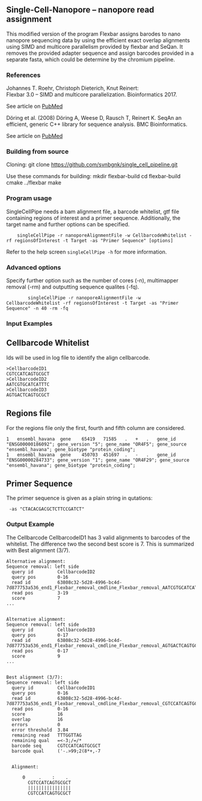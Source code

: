 ## Single-Cell-Nanopore – nanopore read assignment

This modified version of the program Flexbar assigns barodes to nano nanopore sequencing data by using the
    efficient exact overlap alignments using SIMD and multicore parallelism provided by flexbar and SeQan. It removes the
    provided adapter sequence and assign barcodes provided in a separate fasta, which could be determine by the
    chromium pipeline.


### References

Johannes T. Roehr, Christoph Dieterich, Knut Reinert:  
Flexbar 3.0 – SIMD and multicore parallelization. Bioinformatics 2017.

See article on [PubMed](https://www.ncbi.nlm.nih.gov/pubmed/28541403)

Döring et al. (2008) Döring A, Weese D, Rausch T, Reinert K. 
SeqAn an efficient, generic C++ library for sequence analysis. BMC Bioinformatics.

See article on [PubMed](https://www.ncbi.nlm.nih.gov/pubmed/28888961)


### Building from source

Cloning:
	git clone https://github.com/svnbgnk/single_cell_pipeline.git

Use these commands for building:
	mkdir flexbar-build
	cd flexbar-build
	cmake ../flexbar
	make

### Program usage

SingleCellPipe needs a bam alignment file, a barcode whitelist, gtf file containing regions of interest and a primer sequence. Additionally, the target name and further options can be specified. 

```
	singleCellPipe -r nanoporeAlignmentFile -w CellbarcodeWhitelist -rf regionsOfInterest -t Target -as "Primer Sequence" [options]
```

Refer to the help screen `singleCellPipe -h` for more information.

### Advanced options

Specify further option such as the number of cores (-n), multimapper removal (-rm) and outputting sequence qualites (-fq).
```
        singleCellPipe -r nanoporeAlignmentFile -w CellbarcodeWhitelist -rf regionsOfInterest -t Target -as "Primer Sequence" -n 40 -rm -fq
```

### Input Examples

## Cellbarcode Whitelist
Ids will be used in log file to identify the align cellbarcode.
```
>CellbarcodeID1
CGTCCATCAGTGCGCT
>CellbarcodeID2
AATCGTGCATCATTTC
>CellbarcodeID3
AGTGACTCAGTGCGCT

```


## Regions file

For the regions file only the first, fourth and fifth column are considered. 
```
1	ensembl_havana	gene	65419	71585	.	+	.	gene_id "ENSG00000186092"; gene_version "5"; gene_name "OR4F5"; gene_source "ensembl_havana"; gene_biotype "protein_coding";
1	ensembl_havana	gene	450703	451697	.	-	.	gene_id "ENSG00000284733"; gene_version "1"; gene_name "OR4F29"; gene_source "ensembl_havana"; gene_biotype "protein_coding";
```
## Primer Sequence

The primer sequence is given as a plain string in qutations:
```
 -as "CTACACGACGCTCTTCCGATCT"
```

### Output Example

The Cellbarcode CellbarcodeID1 has 3 valid alignments to barcodes of the whitelist. The difference two the second best score is 7. 
This is summarized with Best alignment (3/7). 

```
Alternative alignment:
Sequence removal: left side
  query id         CellbarcodeID2
  query pos        0-16
  read id          63808c32-5d28-4996-bc4d-7d877753a536_end1_Flexbar_removal_cmdline_Flexbar_removal_AATCGTGCATCATTTC
  read pos         3-19
  score            7
...


Alternative alignment:
Sequence removal: left side
  query id         CellbarcodeID3
  query pos        0-17
  read id          63808c32-5d28-4996-bc4d-7d877753a536_end1_Flexbar_removal_cmdline_Flexbar_removal_AGTGACTCAGTGCGCT
  read pos         0-17
  score            9
...


Best alignment (3/7):
Sequence removal: left side
  query id         CellbarcodeID1
  query pos        0-16
  read id          63808c32-5d28-4996-bc4d-7d877753a536_end1_Flexbar_removal_cmdline_Flexbar_removal_CGTCCATCAGTGCGCT
  read pos         0-16
  score            16
  overlap          16
  errors           0
  error threshold  3.84
  remaining read   TTTGGTTAG
  remaining qual   =<-3;/=/*
  barcode seq      CGTCCATCAGTGCGCT
  barcode qual     ('-.>99;2(8*+,-7


  Alignment:

      0     .    :    .  
        CGTCCATCAGTGCGCT
        ||||||||||||||||
        CGTCCATCAGTGCGCT
```
